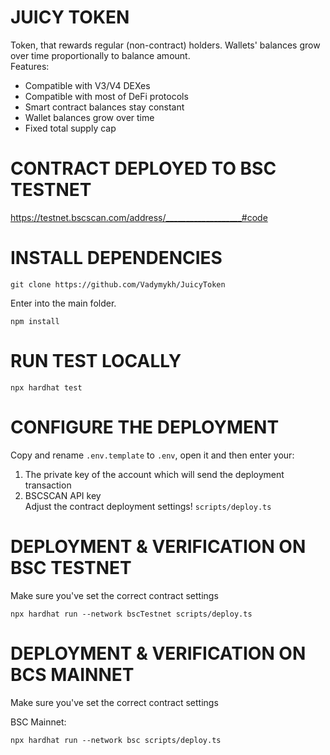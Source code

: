 # JUICY TOKEN
Token, that rewards regular (non-contract) holders. Wallets' balances grow over time proportionally to balance amount.
<br>Features:
- Compatible with V3/V4 DEXes
- Compatible with most of DeFi protocols
- Smart contract balances stay constant
- Wallet balances grow over time
- Fixed total supply cap

# CONTRACT DEPLOYED TO BSC TESTNET
https://testnet.bscscan.com/address/___________________#code
<br>

# INSTALL DEPENDENCIES

```shell
git clone https://github.com/Vadymykh/JuicyToken
```

Enter into the main folder.

```shell
npm install
```

# RUN TEST LOCALLY

```shell
npx hardhat test
```

# CONFIGURE THE DEPLOYMENT

Copy and rename `.env.template` to `.env`, open it and then enter your:
1. The private key of the account which will send the deployment transaction
2. BSCSCAN API key
   <br>Adjust the contract deployment settings! `scripts/deploy.ts`


# DEPLOYMENT & VERIFICATION ON BSC TESTNET
Make sure you've set the correct contract settings

```shell
npx hardhat run --network bscTestnet scripts/deploy.ts
```

# DEPLOYMENT & VERIFICATION ON BCS MAINNET
Make sure you've set the correct contract settings

BSC Mainnet:
```shell
npx hardhat run --network bsc scripts/deploy.ts
```